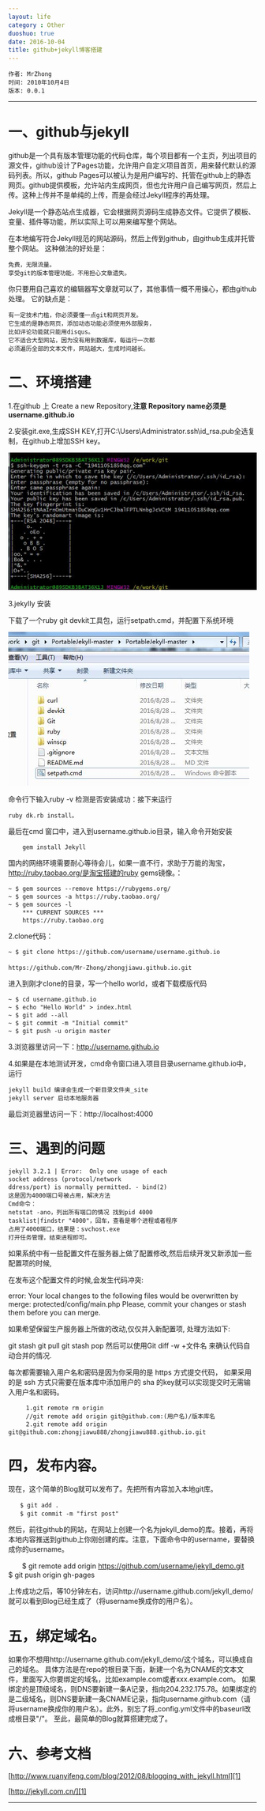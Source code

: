 ```yaml
---
layout: life
category : Other
duoshuo: true
date: 2016-10-04
title: github+jekyll博客搭建
---
```


	作者: MrZhong
	时间: 2010年10月4日
	版本: 0.0.1

-----------

# 一、github与jekyll

github是一个具有版本管理功能的代码仓库，每个项目都有一个主页，列出项目的源文件，github设计了Pages功能，允许用户自定义项目首页，用来替代默认的源码列表。所以，github Pages可以被认为是用户编写的、托管在github上的静态网页。github提供模板，允许站内生成网页，但也允许用户自己编写网页，然后上传。这种上传并不是单纯的上传，而是会经过Jekyll程序的再处理。

Jekyll是一个静态站点生成器，它会根据网页源码生成静态文件。它提供了模板、变量、插件等功能，所以实际上可以用来编写整个网站。


在本地编写符合Jekyll规范的网站源码，然后上传到github，由github生成并托管整个网站。
这种做法的好处是：

	免费，无限流量。
	享受git的版本管理功能，不用担心文章遗失。

你只要用自己喜欢的编辑器写文章就可以了，其他事情一概不用操心，都由github处理。
它的缺点是：
	
	有一定技术门槛，你必须要懂一点git和网页开发。
	它生成的是静态网页，添加动态功能必须使用外部服务，
	比如评论功能就只能用disqus。
	它不适合大型网站，因为没有用到数据库，每运行一次都
	必须遍历全部的文本文件，网站越大，生成时间越长。

# 二、环境搭建

1.在github 上 Create a new Repository,**注意 Repository name必须是username.github.io**

2.安装git.exe,生成SSH KEY,打开C:\Users\Administrator\.ssh\id_rsa.pub全选复制，在github上增加SSH key。

![](/images/studyRes/39.jpg)

3.jekylly 安装

下载了一个ruby git devkit工具包，运行setpath.cmd，并配置下系统环境

![](/images/studyRes/40.jpg)

命令行下输入ruby -v 检测是否安装成功：接下来运行

	ruby dk.rb install。


最后在cmd 窗口中，进入到username.github.io目录，输入命令开始安装 

		gem install Jekyll 

国内的网络环境需要耐心等待会儿，如果一直不行，求助于万能的淘宝，http://ruby.taobao.org/是淘宝搭建的ruby gems镜像。：

	~ $ gem sources --remove https://rubygems.org/
	~ $ gem sources -a https://ruby.taobao.org/
	~ $ gem sources -l
		*** CURRENT SOURCES ***
		https://ruby.taobao.org


2.clone代码：

	~ $ git clone https://github.com/username/username.github.io

	https://github.com/Mr-Zhong/zhongjiawu.github.io.git

进入到刚才clone的目录，写一个hello world，或者下载模版代码

	~ $ cd username.github.io
	~ $ echo "Hello World" > index.html
	~ $ git add --all
	~ $ git commit -m "Initial commit"
	~ $ git push -u origin master

3.浏览器里访问一下：http://username.github.io

4.如果是在本地测试开发，cmd命令窗口进入项目目录username.github.io中，运行

	jekyll build 编译会生成一个新目录文件夹_site
	jekyll server 启动本地服务器

最后浏览器里访问一下：http://localhost:4000

# 三、遇到的问题

	jekyll 3.2.1 | Error:  Only one usage of each
	socket address (protocol/network
	ddress/port) is normally permitted. - bind(2)
	这是因为4000端口号被占用，解决方法
	Cmd命令：
	netstat -ano，列出所有端口的情况 找到pid 4000
	tasklist|findstr "4000"，回车，查看是哪个进程或者程序
	占用了4000端口，结果是：svchost.exe
	打开任务管理，结束进程即可。



如果系统中有一些配置文件在服务器上做了配置修改,然后后续开发又新添加一些配置项的时候,

在发布这个配置文件的时候,会发生代码冲突:

error: Your local changes to the following files would be overwritten by merge:
        protected/config/main.php
Please, commit your changes or stash them before you can merge.

如果希望保留生产服务器上所做的改动,仅仅并入新配置项, 处理方法如下:

git stash
git pull
git stash pop
然后可以使用Git diff -w +文件名 来确认代码自动合并的情况.

每次都需要输入用户名和密码是因为你采用的是 https 方式提交代码， 如果采用的是 ssh 方式只需要在版本库中添加用户的 sha 的key就可以实现提交时无需输入用户名和密码。

		 1.git remote rm origin
		 //git remote add origin git@github.com:(用户名)/版本库名
		 2.git remote add origin git@github.com:zhongjiawu888/zhongjiawu888.github.io.git

# 四，发布内容。

现在，这个简单的Blog就可以发布了。先把所有内容加入本地git库。

	　　$ git add .
	　　$ git commit -m "first post"

然后，前往github的网站，在网站上创建一个名为jekyll_demo的库。接着，再将本地内容推送到github上你刚创建的库。注意，下面命令中的username，要替换成你的username。

　　$ git remote add origin https://github.com/username/jekyll_demo.git
　　$ git push origin gh-pages

上传成功之后，等10分钟左右，访问http://username.github.com/jekyll_demo/就可以看到Blog已经生成了（将username换成你的用户名）。


# 五，绑定域名。

如果你不想用http://username.github.com/jekyll_demo/这个域名，可以换成自己的域名。
具体方法是在repo的根目录下面，新建一个名为CNAME的文本文件，里面写入你要绑定的域名，比如example.com或者xxx.example.com。
如果绑定的是顶级域名，则DNS要新建一条A记录，指向204.232.175.78。如果绑定的是二级域名，则DNS要新建一条CNAME记录，指向username.github.com（请将username换成你的用户名）。此外，别忘了将_config.yml文件中的baseurl改成根目录"/"。
至此，最简单的Blog就算搭建完成了。

# 六、参考文档

[http://www.ruanyifeng.com/blog/2012/08/blogging_with_jekyll.html][1]

[http://jekyll.com.cn/][1]

[1]:http://www.ruanyifeng.com/blog/2012/08/blogging_with_jekyll.html

[2]:http://jekyll.com.cn/


**************

